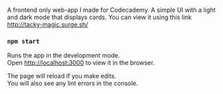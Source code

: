 A frontend only web-app I made for Codecademy. A simple UI with a light and dark mode that displays cards. You can view it using this link
http://tacky-magic.surge.sh/

### `npm start`

Runs the app in the development mode.<br>
Open [http://localhost:3000](http://localhost:3000) to view it in the browser.

The page will reload if you make edits.<br>
You will also see any lint errors in the console.

